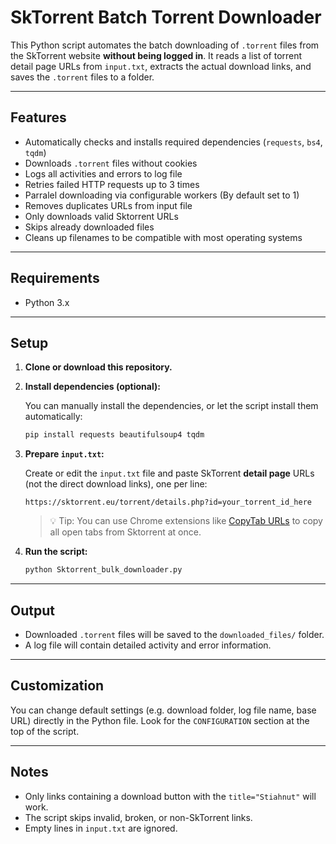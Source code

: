 # SkTorrent Batch Torrent Downloader

This Python script automates the batch downloading of `.torrent` files from the SkTorrent website **without being logged in**.
It reads a list of torrent detail page URLs from `input.txt`, extracts the actual download links, and saves the `.torrent` files to a folder.

---

## Features

- Automatically checks and installs required dependencies (`requests`, `bs4`, `tqdm`)
- Downloads `.torrent` files without cookies
- Logs all activities and errors to log file
- Retries failed HTTP requests up to 3 times
- Parralel downloading via configurable workers (By default set to 1)
- Removes duplicates URLs from input file
- Only downloads valid Sktorrent URLs
- Skips already downloaded files
- Cleans up filenames to be compatible with most operating systems

---

## Requirements

- Python 3.x

---

## Setup

1. **Clone or download this repository.**

2. **Install dependencies (optional):**

   You can manually install the dependencies, or let the script install them automatically:
   ```bash
   pip install requests beautifulsoup4 tqdm
   ```

3. **Prepare `input.txt`:**

   Create or edit the `input.txt` file and paste SkTorrent **detail page** URLs (not the direct download links), one per line:
   ```
   https://sktorrent.eu/torrent/details.php?id=your_torrent_id_here
   ```

   > 💡 Tip: You can use Chrome extensions like [CopyTab URLs](https://chromewebstore.google.com/detail/copytab-urls/lolhdpcjpflggojkdoamneplianpomnl?hl=en) to copy all open tabs from Sktorrent at once. 

4. **Run the script:**
   ```bash
   python Sktorrent_bulk_downloader.py
   ```

---

## Output

- Downloaded `.torrent` files will be saved to the `downloaded_files/` folder.
- A log file will contain detailed activity and error information.

---

## Customization

You can change default settings (e.g. download folder, log file name, base URL) directly in the Python file. Look for the `CONFIGURATION` section at the top of the script.

---

## Notes

- Only links containing a download button with the `title="Stiahnut"` will work.
- The script skips invalid, broken, or non-SkTorrent links.
- Empty lines in `input.txt` are ignored.

